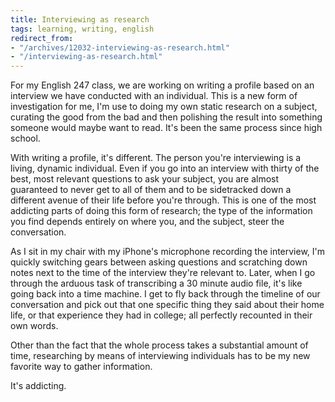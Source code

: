 ```yaml
---
title: Interviewing as research
tags: learning, writing, english
redirect_from:
- "/archives/12032-interviewing-as-research.html"
- "/interviewing-as-research.html"
---
```



For my English 247 class, we are working on writing a profile based on an interview we have conducted with an individual. This is a new form of investigation for me, I'm use to doing my own static research on a subject, curating the good from the bad and then polishing the result into something someone would maybe want to read. It's been the same process since high school.

With writing a profile, it's different. The person you're interviewing is a living, dynamic individual. Even if you go into an interview with thirty of the best, most relevant questions to ask your subject, you are almost guaranteed to never get to all of them and to be sidetracked down a different avenue of their life before you're through. This is one of the most addicting parts of doing this form of research; the type of the information you find depends entirely on where you, and the subject, steer the conversation.

As I sit in my chair with my iPhone's microphone recording the interview, I'm quickly switching gears between asking questions and scratching down notes next to the time of the interview they're relevant to. Later, when I go through the arduous task of transcribing a 30 minute audio file, it's like going back into a time machine. I get to fly back through the timeline of our conversation and pick out that one specific thing they said about their home life, or that experience they had in college; all perfectly recounted in their own words.

Other than the fact that the whole process takes a substantial amount of time, researching by means of interviewing individuals has to be my new favorite way to gather information.

It's addicting.
